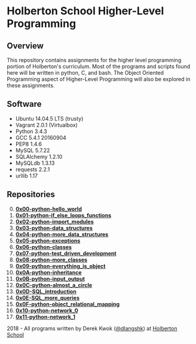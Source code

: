 # Holberton School Higher-Level Programming

## Overview
This repository contains assignments for the higher level programming portion of Holberton's curriculum. Most of the programs and scripts found here will be written in python, C, and bash. The Object Oriented Programming aspect of Higher-Level Programming will also be explored in these assignments. 

## Software
* Ubuntu 14.04.5 LTS (trusty)
* Vagrant 2.0.1 (Virtualbox)
* Python 3.4.3
* GCC 5.4.1 20160904
* PEP8 1.4.6
* MySQL 5.7.22
* SQLAlchemy 1.2.10
* MySQLdb 1.3.13
* requests 2.2.1
* urllib 1.17

## Repositories
0. **[0x00-python-hello_world](https://github.com/dkwok94/holbertonschool-higher_level_programming/tree/master/0x00-python-hello_world)**
1. **[0x01-python-if_else_loops_functions](https://github.com/dkwok94/holbertonschool-higher_level_programming/tree/master/0x01-python-if_else_loops_functions)**
2. **[0x02-python-import_modules](https://github.com/dkwok94/holbertonschool-higher_level_programming/tree/master/0x02-python-import_modules)**
3. **[0x03-python-data_structures](https://github.com/dkwok94/holbertonschool-higher_level_programming/tree/master/0x03-python-data_structures)**
4. **[0x04-python-more_data_structures](https://github.com/dkwok94/holbertonschool-higher_level_programming/tree/master/0x04-python-more_data_structures)**
5. **[0x05-python-exceptions](https://github.com/dkwok94/holbertonschool-higher_level_programming/tree/master/0x05-python-exceptions)**
6. **[0x06-python-classes](https://github.com/dkwok94/holbertonschool-higher_level_programming/tree/master/0x06-python-classes)**
7. **[0x07-python-test_driven_development](https://github.com/dkwok94/holbertonschool-higher_level_programming/tree/master/0x07-python-test_driven_development)**
8. **[0x08-python-more_classes](https://github.com/dkwok94/holbertonschool-higher_level_programming/tree/master/0x08-python-more_classes)**
9. **[0x09-python-everything_is_object](https://github.com/dkwok94/holbertonschool-higher_level_programming/tree/master/0x09-python-everything_is_object)**
10. **[0x0A-python-inheritance](https://github.com/dkwok94/holbertonschool-higher_level_programming/tree/master/0x0A-python-inheritance)**
11. **[0x0B-python-input_output](https://github.com/dkwok94/holbertonschool-higher_level_programming/tree/master/0x0B-python-input_output)**
12. **[0x0C-python-almost_a_circle](https://github.com/dkwok94/holbertonschool-higher_level_programming/tree/master/0x0C-python-almost_a_circle)**
13. **[0x0D-SQL_introduction](https://github.com/dkwok94/holbertonschool-higher_level_programming/tree/master/0x0D-SQL_introduction)**
14. **[0x0E-SQL_more_queries](https://github.com/dkwok94/holbertonschool-higher_level_programming/tree/master/0x0E-SQL_more_queries)**
15. **[0x0F-python-object_relational_mapping](https://github.com/dkwok94/holbertonschool-higher_level_programming/tree/master/0x0F-python-object_relational_mapping)**
16. **[0x10-python-network_0](https://github.com/dkwok94/holbertonschool-higher_level_programming/tree/master/0x10-python-network_0)**
17. **[0x11-python-network_1](https://github.com/dkwok94/holbertonschool-higher_level_programming/tree/master/0x11-python-network_1)**

2018 - All programs written by Derek Kwok ([@dlangshk](https://twitter.com/dlangshk)) at [Holberton School](https://www.holbertonschool.com/)